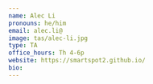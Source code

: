 ```yaml
---
name: Alec Li
pronouns: he/him
email: alec.li@
image: tas/alec-li.jpg
type: TA
office_hours: Th 4-6p
website: https://smartspot2.github.io/
bio: 
---
```

